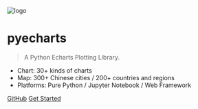 ![logo](https://user-images.githubusercontent.com/19553554/34926690-2bac6002-f9ec-11e7-8b30-aceef8a814e3.png)

# pyecharts

> A Python Echarts Plotting Library.

* Chart: 30+ kinds of charts
* Map: 300+ Chinese cities / 200+ countries and regions
* Platforms: Pure Python / Jupyter Notebook / Web Framework


[GitHub](https://github.com/pyecharts/pyecharts/)
[Get Started](zh-cn/prepare)
